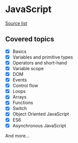 # JavaScript

[Source list](../../Sources/README.md)

## Covered topics
- [x] Basics
- [x] Variables and primitive types
- [x] Operators and short-hand
- [x] Variable scope
- [x] DOM
- [x] Events
- [x] Control flow
- [x] Loops
- [x] Arrays
- [x] Functions
- [x] Switch
- [x] Object Oriented JavaScript
- [x] ES6
- [x] Asynchronous JavaScript

And more...